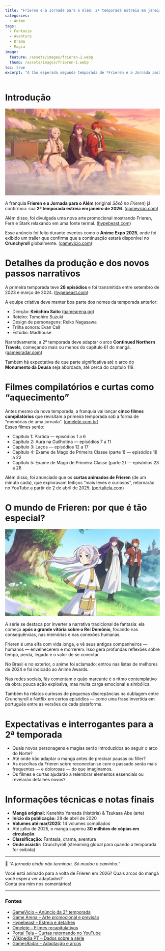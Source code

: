 ```yaml
---
title: "Frieren e a Jornada para o Além: 2ª temporada estreia em janeiro de 2026"
categories:
  - Anime
tags:
  - Fantasia
  - Aventura
  - Drama
  - Magia
image:
  feature: /assets/images/frieren-1.webp
  thumb: /assets/images/frieren-1.webp
toc: true
excerpt: "A tão esperada segunda temporada de *Frieren e a Jornada para o Além* estreia em janeiro de 2026, com novos visuais, filmes compilatórios e retorno dos curtas. Saiba tudo aqui."
---
```


# Introdução

![Frieren contemplando o horizonte.](/assets/images/frieren-1.webp)

A franquia **Frieren e a Jornada para o Além** (original *Sōsō no Frieren*) já confirmou: sua **2ª temporada estreia em janeiro de 2026**. ([gamevicio.com](https://www.gamevicio.com/noticias/2025/03/2-temporada-de-sousou-no-frieren-estreia-em-janeiro-de-2026/?utm_source=chatgpt.com))  

Além disso, foi divulgada uma nova arte promocional mostrando Frieren, Fern e Stark relaxando em uma fonte termal. ([hypebeast.com](https://hypebeast.com/br/2025/3/frieren-beyond-journeys-end-season-2-anime-release-info?utm_source=chatgpt.com))  

Esse anúncio foi feito durante eventos como o **Anime Expo 2025**, onde foi exibido um trailer que confirma que a continuação estará disponível no **Crunchyroll** globalmente. ([gamevicio.com](https://www.gamevicio.com/noticias/2025/07/frieren-segunda-temporada-anunciada/?utm_source=chatgpt.com))  

# Detalhes da produção e dos novos passos narrativos

A primeira temporada teve **28 episódios** e foi transmitida entre setembro de 2023 e março de 2024. ([hypebeast.com](https://hypebeast.com/br/2025/3/frieren-beyond-journeys-end-season-2-anime-release-info?utm_source=chatgpt.com))  

A equipe criativa deve manter boa parte dos nomes da temporada anterior:

- Direção: **Keiichiro Saito** ([gamearena.gg](https://gamearena.gg/entretenimento/anime/frieren-e-a-jornada-para-o-alem-arte/?utm_source=chatgpt.com))  
- Roteiro: Tomohiro Suzuki  
- Design de personagens: Reiko Nagasawa  
- Trilha sonora: Evan Call  
- Estúdio: Madhouse  

Narrativamente, a 2ª temporada deve adaptar o arco **Continued Northern Travels**, começando mais ou menos do capítulo 61 do mangá. ([gamesradar.com](https://www.gamesradar.com/entertainment/anime-shows/frieren-season-2-release-date-story-trailer-beyond-journeys-end/?utm_source=chatgpt.com))  

Também há expectativa de que parte significativa até o arco do **Monumento da Deusa** seja abordada, até cerca do capítulo 119.  

# Filmes compilatórios e curtas como “aquecimento”

Antes mesmo da nova temporada, a franquia vai lançar **cinco filmes compilatórios** que revisitam a primeira temporada sob a forma de “memórias de uma jornada”. ([omelete.com.br](https://www.omelete.com.br/mangas-animes/frieren-anime-filmes-2a-temporada?utm_source=chatgpt.com))  
Esses filmes serão:

- Capítulo 1: Partida — episódios 1 a 6  
- Capítulo 2: Aura na Guilhotina — episódios 7 a 11  
- Capítulo 3: Laços — episódios 12 a 17  
- Capítulo 4: Exame de Mago de Primeira Classe (parte 1) — episódios 18 a 22  
- Capítulo 5: Exame de Mago de Primeira Classe (parte 2) — episódios 23 a 28  

Além disso, foi anunciado que os **curtas animados de Frieren** (de um minuto cada), que exploravam feitiços “mais leves e curiosos”, retornarão no YouTube a partir de 2 de abril de 2025. ([portaltela.com](https://www.portaltela.com/entretenimento/musica/2025/03/27/curta-serie-de-frieren-retorna-ao-youtube-antes-da-estreia-da-segunda-temporada?utm_source=chatgpt.com))  

# O mundo de Frieren: por que é tão especial?

![Frieren em cena reflexiva com atmosfera melancólica.](/assets/images/frieren-2.webp)

A série se destaca por inverter a narrativa tradicional de fantasia: ela começa **após a grande vitória sobre o Rei Demônio**, focando nas consequências, nas memórias e nas conexões humanas.  

Frieren é uma elfa com vida longa, e vê seus antigos companheiros — humanos — envelhecerem e morrerem. Isso gera profundas reflexões sobre tempo, perda, legado e o valor de se conectar.  

No Brasil e no exterior, o anime foi aclamado: entrou nas listas de melhores de 2024 e foi indicado ao Anime Awards.  

Nas redes sociais, fãs comentam o quão marcante é o ritmo contemplativo da obra: pouca ação explosiva, mas muita carga emocional e simbólica.  

Também há relatos curiosos de pequenas discrepâncias na dublagem entre Crunchyroll e Netflix em certos episódios — como uma frase invertida em português entre as versões de cada plataforma.  

# Expectativas e interrogantes para a 2ª temporada

- Quais novos personagens e magias serão introduzidos ao seguir o arco do Norte?  
- Até onde irão adaptar o mangá antes de precisar pausas ou filler?  
- As escolhas da Frieren sobre reconectar-se com o passado serão mais frequentes — e dolorosas — do que imaginamos.  
- Os filmes e curtas ajudarão a relembrar elementos essenciais ou revelarão detalhes novos?  

# Informações técnicas e notas finais

- **Mangá original:** Kanehito Yamada (história) & Tsukasa Abe (arte)  
- **Início da publicação:** 28 de abril de 2020  
- **Volumes até mar/2025:** 14 volumes compilados  
- Até julho de 2025, o mangá superou **30 milhões de cópias em circulação**  
- **Classificação:** Fantasia, drama, aventura  
- **Onde assistir:** Crunchyroll (streaming global para quando a temporada for exibida)  

---

🌠 *“A jornada ainda não terminou. Só mudou o caminho.”*  

Você está animado para a volta de Frieren em 2026? Quais arcos do mangá você espera ver adaptados?  
Conta pra mim nos comentários!

---

### Fontes  
- [GameVicio – Anúncio da 2ª temporada](https://www.gamevicio.com/noticias/2025/07/frieren-segunda-temporada-anunciada/?utm_source=chatgpt.com)  
- [Game Arena – Arte promocional e previsão](https://gamearena.gg/entretenimento/anime/frieren-e-a-jornada-para-o-alem-arte/?utm_source=chatgpt.com)  
- [Hypebeast – Estreia e detalhes](https://hypebeast.com/br/2025/3/frieren-beyond-journeys-end-season-2-anime-release-info?utm_source=chatgpt.com)  
- [Omelete – Filmes recapitulativos](https://www.omelete.com.br/mangas-animes/frieren-anime-filmes-2a-temporada?utm_source=chatgpt.com)  
- [Portal Tela – Curtas retornando no YouTube](https://www.portaltela.com/entretenimento/musica/2025/03/27/curta-serie-de-frieren-retorna-ao-youtube-antes-da-estreia-da-segunda-temporada?utm_source=chatgpt.com)  
- [Wikipedia PT – Dados sobre a série](https://pt.wikipedia.org/wiki/S%C5%8Ds%C5%8D_no_Frieren?utm_source=chatgpt.com)  
- [GamesRadar – Adaptação e arcos](https://www.gamesradar.com/entertainment/anime-shows/frieren-season-2-release-date-story-trailer-beyond-journeys-end/?utm_source=chatgpt.com)  
